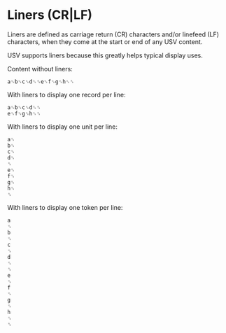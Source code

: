 # Liners (CR|LF)

Liners are defined as carriage return (CR) characters and/or linefeed (LF) characters, when they come at the start or end of any USV content. 

USV supports liners because this greatly helps typical display uses.

Content without liners:

```usv
a␟b␟c␟d␟␞e␟f␟g␟h␟␞
```

With liners to display one record per line:

```usv
a␟b␟c␟d␟␞
e␟f␟g␟h␟␞
```

With liners to display one unit per line:

```usv
a␟
b␟
c␟
d␟
␞
e␟
f␟
g␟
h␟
␞
```

With liners to display one token per line:

```usv
a
␟
b
␟
c
␟
d
␟
␞
e
␟
f
␟
g
␟
h
␟
␞
```
